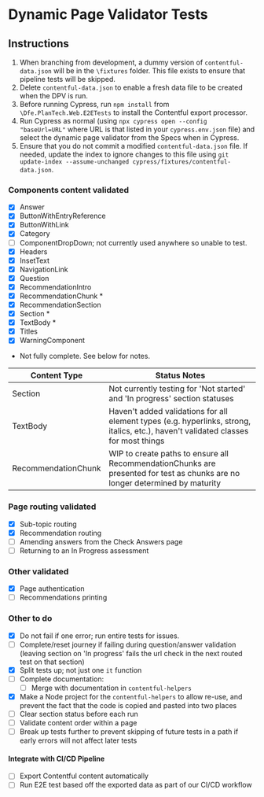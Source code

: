 # Dynamic Page Validator Tests

## Instructions

1. When branching from development, a dummy version of `contentful-data.json` will be in the `\fixtures` folder. This file exists to ensure that pipeline tests will be skipped. 
2. Delete `contentful-data.json` to enable a fresh data file to be created when the DPV is run.
3. Before running Cypress, run `npm install` from `\Dfe.PlanTech.Web.E2ETests` to install the Contentful export processor.
4. Run Cypress as normal (using `npx cypress open --config "baseUrl=URL"` where URL is that listed in your `cypress.env.json` file) and select the dynamic page validator from the Specs when in Cypress.
5. Ensure that you do not commit a modified `contentful-data.json` file. If needed, update the index to ignore changes to this file using `git update-index --assume-unchanged cypress/fixtures/contentful-data.json`.

### Components content validated

- [x] Answer
- [x] ButtonWithEntryReference
- [x] ButtonWithLink
- [x] Category
- [ ] ComponentDropDown; not currently used anywhere so unable to test.
- [x] Headers
- [x] InsetText
- [x] NavigationLink
- [x] Question
- [x] RecommendationIntro 
- [x] RecommendationChunk *
- [x] RecommendationSection
- [x] Section *
- [x] TextBody *
- [x] Titles
- [x] WarningComponent

* Not fully complete. See below for notes.

| Content Type        | Status Notes                                                                                                                        |
| ------------------- | ----------------------------------------------------------------------------------------------------------------------------------- |
| Section             | Not currently testing for 'Not started' and 'In progress' section statuses                                                          |
| TextBody            | Haven't added validations for all element types (e.g. hyperlinks, strong, italics, etc.), haven't validated classes for most things |
| RecommendationChunk | WIP to create paths to ensure all RecommendationChunks are presented for test as chunks are no longer determined by	 maturity	    |

### Page routing validated

- [x] Sub-topic routing
- [x] Recommendation routing
- [ ] Amending answers from the Check Answers page
- [ ] Returning to an In Progress assessment

### Other validated

- [x] Page authentication
- [ ] Recommendations printing

### Other to do

- [x] Do not fail if one error; run entire tests for issues.
- [ ] Complete/reset journey if failing during question/answer validation (leaving section on 'In progress' fails the url check in the next routed test on that section)
- [x] Split tests up; not just one `it` function
- [ ] Complete documentation:
   - [ ] Merge with documentation in `contentful-helpers`
- [x] Make a Node project for the `contentful-helpers` to allow re-use, and prevent the fact that the code is copied and pasted into two places
- [ ] Clear section status before each run
- [ ] Validate content order within a page
- [ ] Break up tests further to prevent skipping of future tests in a path if early errors will not affect later tests

#### Integrate with CI/CD Pipeline

- [ ] Export Contentful content automatically
- [ ] Run E2E test based off the exported data as part of our CI/CD workflow